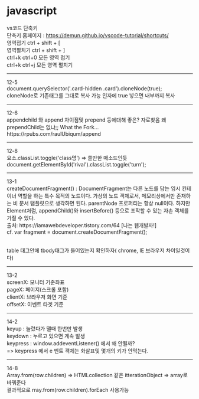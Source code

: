 # javascript
 vs코드 단축키 <br>
 단축키 홈페이지 : https://demun.github.io/vscode-tutorial/shortcuts/ <br>
 영역접기 ctrl + shift + [ <br>
 영역펼치기 ctrl + shift + ] <br>
 ctrl+k ctrl+0	모든 영역 접기 <br>
 ctrl+k ctrl+j	모든 영역 펼치기 <br>

<hr/> 
12-5<br>
document.querySelector('.card-hidden .card').cloneNode(true);<br>
cloneNode로 기존태그를 그대로 복사 가능 인자에 true 넣으면 내부까지 복사<br>

<hr/>
12-6<br>
appendchild 와 append 차이점및 prepend 등에대해 좋은? 자료찾음 왜 prependChild는 없냐;; What the Fork...<br>
https://rpubs.com/raulUbiqum/append<br>

<hr>
12-8<br>
요소.classList.toggle('class명') => 쓸만한 매소드인듯<br>
document.getElementById('rival').classList.toggle('turn');<br>

<hr>
13-1<br>
createDocumentFragment() : DocumentFragment는 다른 노드를 담는 임시 컨테이너 역할을 하는 특수 목적의 노드이다. 가상의 노드 객체로서, 메모리상에서만 존재하는 비 문서 탬플릿으로 생각하면 된다. parentNode 프로퍼티는 항상 null이다. 하지만 Element처럼, appendChild()와 insertBefore() 등으로 조작할 수 있는 자손 객체를 가질 수 있다.<br>
출처: https://iamawebdeveloper.tistory.com/64 [나는 웹개발자!]<br>
cf. var fragment = document.createDocumentFragment();<br><br>

table 태그안에 tbody태그가 들어있는지 확인하자( chrome, IE 브라우저 차이일것이다)<br>
<hr>

13-2<br>
screenX: 모니터 기준좌표<br>
pageX: 페이지(스크롤 포함)<br>
clientX: 브라우저 화면 기준<br>
offsetX: 이벤트 타겟 기준

<hr>

14-2<br>
keyup : 눌렀다가 땔때 한번만 발생<br>
keydown : 누르고 있으면 계속 발생<br>
keypress : window.addeventListener() 에서 왜 안될까?<br>
=> keypress 에서 e 벤트 객체는 화살표및 몇개의 키가 안먹는다.<br>

<hr>

14-8<br>
Array.from(row.children) => HTMLcollection 같은 itterationObject => array로 바꿔준다<br>
결과적으로 rray.from(row.children).forEach 사용가능<br>




